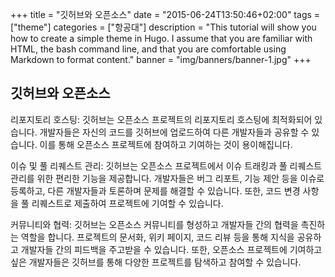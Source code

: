 +++
title = "깃허브와 오픈소스"
date = "2015-06-24T13:50:46+02:00"
tags = ["theme"]
categories = ["항공대"]
description = "This tutorial will show you how to create a simple theme in Hugo. I assume that you are familiar with HTML, the bash command line, and that you are comfortable using Markdown to format content."
banner = "img/banners/banner-1.jpg"
+++

## 깃허브와 오픈소스

리포지토리 호스팅: 깃허브는 오픈소스 프로젝트의 리포지토리 호스팅에 최적화되어 있습니다. 개발자들은 자신의 코드를 깃허브에 업로드하여 다른 개발자들과 공유할 수 있습니다. 이를 통해 오픈소스 프로젝트에 참여하고 기여하는 것이 용이해집니다.

이슈 및 풀 리퀘스트 관리: 깃허브는 오픈소스 프로젝트에서 이슈 트래킹과 풀 리퀘스트 관리를 위한 편리한 기능을 제공합니다. 개발자들은 버그 리포트, 기능 제안 등을 이슈로 등록하고, 다른 개발자들과 토론하며 문제를 해결할 수 있습니다. 또한, 코드 변경 사항을 풀 리퀘스트로 제출하여 프로젝트에 기여할 수 있습니다.

커뮤니티와 협력: 깃허브는 오픈소스 커뮤니티를 형성하고 개발자들 간의 협력을 촉진하는 역할을 합니다. 프로젝트의 문서화, 위키 페이지, 코드 리뷰 등을 통해 지식을 공유하고 개발자들 간의 피드백을 주고받을 수 있습니다. 또한, 오픈소스 프로젝트에 기여하고 싶은 개발자들은 깃허브를 통해 다양한 프로젝트를 탐색하고 참여할 수 있습니다.